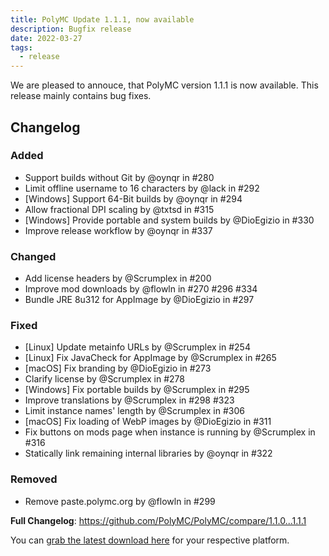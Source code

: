 ```yaml
---
title: PolyMC Update 1.1.1, now available
description: Bugfix release
date: 2022-03-27
tags:
  - release
---
```

We are pleased to annouce, that PolyMC version 1.1.1 is now available.
This release mainly contains bug fixes.

## Changelog

### Added
- Support builds without Git by @oynqr in #280
- Limit offline username to 16 characters by @lack in #292 
- [Windows] Support 64-Bit builds by @oynqr in #294
- Allow fractional DPI scaling by @txtsd in #315
- [Windows] Provide portable and system builds by @DioEgizio in #330
- Improve release workflow by @oynqr in #337

### Changed
- Add license headers by @Scrumplex in #200
- Improve mod downloads by @flowln in #270 #296 #334
- Bundle JRE 8u312 for AppImage by @DioEgizio in #297

### Fixed
- [Linux] Update metainfo URLs by @Scrumplex in #254
- [Linux] Fix JavaCheck for AppImage by @Scrumplex in #265
- [macOS] Fix branding by @DioEgizio in #273
- Clarify license by @Scrumplex in #278
- [Windows] Fix portable builds by @Scrumplex in #295
- Improve translations by @Scrumplex in #298 #323
- Limit instance names' length by @Scrumplex in #306
- [macOS] Fix loading of WebP images by @DioEgizio in #311
- Fix buttons on mods page when instance is running by @Scrumplex in #316
- Statically link remaining internal libraries by @oynqr in #322

### Removed
- Remove paste.polymc.org by @flowln in #299

**Full Changelog**: <https://github.com/PolyMC/PolyMC/compare/1.1.0...1.1.1>

You can [grab the latest download here](/download) for your respective platform.
